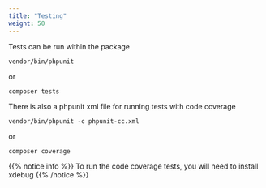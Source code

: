 ```yaml
---
title: "Testing"
weight: 50
---
```

Tests can be run within the package

``vendor/bin/phpunit``

or

``composer tests``

There is also a phpunit xml file for running tests with code coverage

``vendor/bin/phpunit -c phpunit-cc.xml``

or

``composer coverage``


{{% notice info %}}
To run the code coverage tests, you will need to install xdebug
{{% /notice %}}



